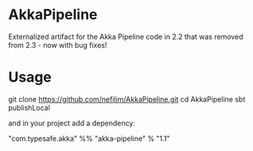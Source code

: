 AkkaPipeline
============

Externalized artifact for the Akka Pipeline code in 2.2 that was removed from 2.3 - now with bug fixes! 

Usage 
=====

git clone https://github.com/nefilim/AkkaPipeline.git
cd AkkaPipeline
sbt publishLocal

and in your project add a dependency:

"com.typesafe.akka"   %% "akka-pipeline" % "1.1"
